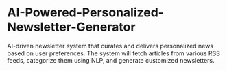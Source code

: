 # AI-Powered-Personalized-Newsletter-Generator
AI-driven newsletter system that curates and delivers personalized news based on user preferences. The system will fetch articles from various RSS feeds, categorize them using NLP, and generate customized newsletters.
